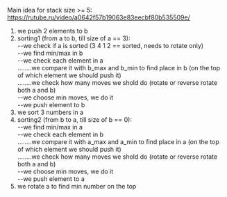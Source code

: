 Main idea for stack size >= 5:  
https://rutube.ru/video/a0642f57b19063e83eecbf80b535509e/

1. we push 2 elements to b  
2. sorting1 (from a to b, till size of a == 3):  
--we check if a is sorted (3 4 1 2 == sorted, needs to rotate only)  
--we find min/max in b  
--we check each element in a  
   ........we compare it with b_max and b_min to find place in b (on the top of which element we should push it)  
   ........we check how many moves we shold do (rotate or reverse rotate both a and b)  
--we choose min moves, we do it  
--we push element to b  
3. we sort 3 numbers in a  
4. sorting2 (from b to a, till size of b == 0):  
--we find min/max in a  
--we check each element in b  
	........we compare it with a_max and a_min to find place in a (on the top of which element we should push it)  
	........we check how many moves we shold do (rotate or reverse rotate both a and b)  
--we choose min moves, we do it  
--we push element to a  
5. we rotate a to find min number on the top  
